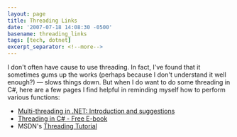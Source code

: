 ```yaml
---
layout: page
title: Threading Links
date: '2007-07-18 14:08:30 -0500'
basename: threading_links
tags: [tech, dotnet]
excerpt_separator: <!--more-->
---
```


I don't often have cause to use threading. In fact, I've found that it sometimes
gums up the works (perhaps because I don't understand it well enough?) &mdash;
slows things down. But when I do want to do some threading in C#, here are a few
pages I find helpful in reminding myself how to perform various functions:

<ul>
<li><a href="http://www.yoda.arachsys.com/csharp/threads/">Multi-threading in .NET: Introduction and suggestions</a></li>
<li><a href="http://www.albahari.com/threading/">Threading in C# - Free E-book</a></li>
<li>MSDN's <a href="http://msdn2.microsoft.com/en-us/library/aa645740(vs.71).aspx">Threading Tutorial</a></li>
</ul>
